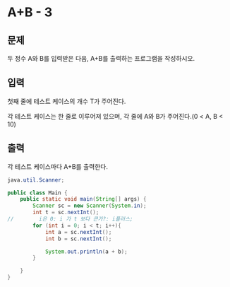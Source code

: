# A+B - 3

## 문제
두 정수 A와 B를 입력받은 다음, A+B를 출력하는 프로그램을 작성하시오.

## 입력
첫째 줄에 테스트 케이스의 개수 T가 주어진다.

각 테스트 케이스는 한 줄로 이루어져 있으며, 각 줄에 A와 B가 주어진다.(0 < A, B < 10)

## 출력
각 테스트 케이스마다 A+B를 출력한다.

```java
java.util.Scanner;

public class Main {
    public static void main(String[] args) {
        Scanner sc = new Scanner(System.in);
        int t = sc.nextInt();
//        i은 0: i 가 t 보다 큰가?: i플러스;
        for (int i = 0; i < t; i++){
            int a = sc.nextInt();
            int b = sc.nextInt();

            System.out.println(a + b);
        }

    }
}
```